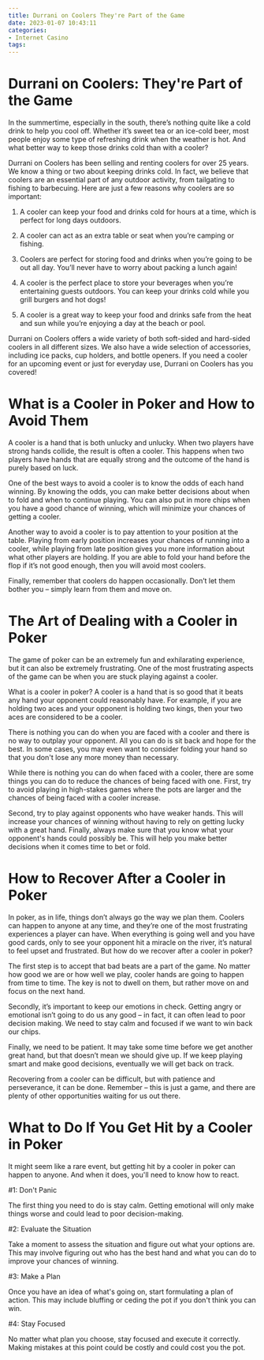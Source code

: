```yaml
---
title: Durrani on Coolers They're Part of the Game
date: 2023-01-07 10:43:11
categories:
- Internet Casino
tags:
---
```



#  Durrani on Coolers: They're Part of the Game

In the summertime, especially in the south, there’s nothing quite like a cold drink to help you cool off. Whether it’s sweet tea or an ice-cold beer, most people enjoy some type of refreshing drink when the weather is hot. And what better way to keep those drinks cold than with a cooler?

Durrani on Coolers has been selling and renting coolers for over 25 years. We know a thing or two about keeping drinks cold. In fact, we believe that coolers are an essential part of any outdoor activity, from tailgating to fishing to barbecuing. Here are just a few reasons why coolers are so important:

1. A cooler can keep your food and drinks cold for hours at a time, which is perfect for long days outdoors.

2. A cooler can act as an extra table or seat when you’re camping or fishing.

3. Coolers are perfect for storing food and drinks when you’re going to be out all day. You’ll never have to worry about packing a lunch again!

4. A cooler is the perfect place to store your beverages when you’re entertaining guests outdoors. You can keep your drinks cold while you grill burgers and hot dogs!

5. A cooler is a great way to keep your food and drinks safe from the heat and sun while you’re enjoying a day at the beach or pool.

 Durrani on Coolers offers a wide variety of both soft-sided and hard-sided coolers in all different sizes. We also have a wide selection of accessories, including ice packs, cup holders, and bottle openers. If you need a cooler for an upcoming event or just for everyday use, Durrani on Coolers has you covered!

#  What is a Cooler in Poker and How to Avoid Them

A cooler is a hand that is both unlucky and unlucky. When two players have strong hands collide, the result is often a cooler. This happens when two players have hands that are equally strong and the outcome of the hand is purely based on luck.

One of the best ways to avoid a cooler is to know the odds of each hand winning. By knowing the odds, you can make better decisions about when to fold and when to continue playing. You can also put in more chips when you have a good chance of winning, which will minimize your chances of getting a cooler.

Another way to avoid a cooler is to pay attention to your position at the table. Playing from early position increases your chances of running into a cooler, while playing from late position gives you more information about what other players are holding. If you are able to fold your hand before the flop if it’s not good enough, then you will avoid most coolers.

Finally, remember that coolers do happen occasionally. Don’t let them bother you – simply learn from them and move on.

#  The Art of Dealing with a Cooler in Poker

The game of poker can be an extremely fun and exhilarating experience, but it can also be extremely frustrating. One of the most frustrating aspects of the game can be when you are stuck playing against a cooler.

What is a cooler in poker? A cooler is a hand that is so good that it beats any hand your opponent could reasonably have. For example, if you are holding two aces and your opponent is holding two kings, then your two aces are considered to be a cooler.

There is nothing you can do when you are faced with a cooler and there is no way to outplay your opponent. All you can do is sit back and hope for the best. In some cases, you may even want to consider folding your hand so that you don't lose any more money than necessary.

While there is nothing you can do when faced with a cooler, there are some things you can do to reduce the chances of being faced with one. First, try to avoid playing in high-stakes games where the pots are larger and the chances of being faced with a cooler increase.

Second, try to play against opponents who have weaker hands. This will increase your chances of winning without having to rely on getting lucky with a great hand. Finally, always make sure that you know what your opponent's hands could possibly be. This will help you make better decisions when it comes time to bet or fold.

#  How to Recover After a Cooler in Poker 

In poker, as in life, things don’t always go the way we plan them. Coolers can happen to anyone at any time, and they’re one of the most frustrating experiences a player can have. When everything is going well and you have good cards, only to see your opponent hit a miracle on the river, it’s natural to feel upset and frustrated. But how do we recover after a cooler in poker?

The first step is to accept that bad beats are a part of the game. No matter how good we are or how well we play, cooler hands are going to happen from time to time. The key is not to dwell on them, but rather move on and focus on the next hand.

Secondly, it’s important to keep our emotions in check. Getting angry or emotional isn’t going to do us any good – in fact, it can often lead to poor decision making. We need to stay calm and focused if we want to win back our chips.

Finally, we need to be patient. It may take some time before we get another great hand, but that doesn’t mean we should give up. If we keep playing smart and make good decisions, eventually we will get back on track.

Recovering from a cooler can be difficult, but with patience and perseverance, it can be done. Remember – this is just a game, and there are plenty of other opportunities waiting for us out there.

#  What to Do If You Get Hit by a Cooler in Poker

It might seem like a rare event, but getting hit by a cooler in poker can happen to anyone. And when it does, you'll need to know how to react.

#1: Don't Panic

The first thing you need to do is stay calm. Getting emotional will only make things worse and could lead to poor decision-making.

#2: Evaluate the Situation

Take a moment to assess the situation and figure out what your options are. This may involve figuring out who has the best hand and what you can do to improve your chances of winning.

#3: Make a Plan

Once you have an idea of what's going on, start formulating a plan of action. This may include bluffing or ceding the pot if you don't think you can win.

#4: Stay Focused

No matter what plan you choose, stay focused and execute it correctly. Making mistakes at this point could be costly and could cost you the pot.